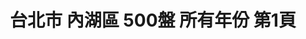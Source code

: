 ---
title: "台北市 內湖區 500盤 所有年份 第1頁"
description: "台北市 內湖區 500盤 所有年份 獲獎餐廳 第1頁"
keywords:
  - 美食競賽
  - 台灣美食
  - 美食精選
datePublished: "2025-06-30"
dateModified: "2025-07-07"
city: "台北市"
district: "內湖區"
award: "500盤"
year: "所有年份"
page: 1
count: 6

restaurants:
  - name: "喜相逢麵館"
    city: "台北市"
    district: "內湖區"
    address: "台北市內湖區東湖路106巷7弄3號"
    phone: ""
    geo: "25.068019368221286, 121.61493913890837"
    link: "台北市/內湖區/喜相逢麵館"
    google_map: "https://maps.app.goo.gl/kMmuPQzaZQ31yoKL9"
    footinder: "https://footinder.com.tw/%E5%8F%B0%E5%8C%97%E5%B8%82%E5%85%A7%E6%B9%96%E5%8D%80/9863/"
    award:
    - name: "500盤"
      year: "2024"
  - name: "三元花園韓式餐廳 瑞光店"
    city: "台北市"
    district: "內湖區"
    address: "台北市內湖區瑞光路188巷43號1F"
    phone: "0287523222"
    geo: "25.07397305919308, 121.57628864094568"
    link: "台北市/內湖區/三元花園韓式餐廳_瑞光店"
    google_map: "https://maps.app.goo.gl/hx9pNixaaB1s69sk9"
    footinder: "https://footinder.com.tw/%E5%8F%B0%E5%8C%97%E5%B8%82%E5%85%A7%E6%B9%96%E5%8D%80/9161/"
    award:
    - name: "500盤"
      year: "2024"
  - name: "三元花園韓式餐廳 潭美店"
    city: "台北市"
    district: "內湖區"
    address: "114台北市內湖區石潭路1號"
    phone: "0227927222"
    geo: "25.063162058088334, 121.58552608213225"
    link: "台北市/內湖區/三元花園韓式餐廳_潭美店"
    google_map: "https://maps.app.goo.gl/NpaxdZdseJGBwGTb9"
    footinder: "https://footinder.com.tw/%E5%8F%B0%E5%8C%97%E5%B8%82%E5%85%A7%E6%B9%96%E5%8D%80/42817/"
    award:
    - name: "500盤"
      year: "2024"
  - name: "DE LOIN 德朗火鍋 瑞光店"
    city: "台北市"
    district: "內湖區"
    address: "114台北市內湖區瑞光路210號"
    phone: "0227999111"
    geo: "25.075194452299755, 121.57622806051303"
    link: "台北市/內湖區/DE_LOIN_德朗火鍋_瑞光店"
    google_map: "https://maps.app.goo.gl/A9WMzPrq8LevvdSt9"
    footinder: "https://footinder.com.tw/%E5%8F%B0%E5%8C%97%E5%B8%82%E5%85%A7%E6%B9%96%E5%8D%80/42693/"
    award:
    - name: "500盤"
      year: "2024"
  - name: "DE LOIN 德朗火鍋 (行善店)"
    city: "台北市"
    district: "內湖區"
    address: "114台北市內湖區行善路385號"
    phone: "0287913939"
    geo: "25.06398215486331, 121.58578985974603"
    link: "台北市/內湖區/DE_LOIN_德朗火鍋__行善店_"
    google_map: "https://maps.app.goo.gl/k6iWaJWzhhrCsS6z5"
    footinder: "https://footinder.com.tw/%e5%8f%b0%e5%8c%97%e5%b8%82%e5%85%a7%e6%b9%96%e5%8d%80/42802/"
    award:
    - name: "500盤"
      year: "2024"
  - name: "Logy"
    city: "台北市"
    district: "內湖區"
    address: "台北市內湖區瑞光路258巷39號1F"
    phone: ""
    geo: "25.074903543245654, 121.57481528946546"
    link: "台北市/內湖區/Logy"
    google_map: "https://maps.app.goo.gl/beknCxr26CaGJ4sP6"
    footinder: "https://footinder.com.tw/%e5%8f%b0%e5%8c%97%e5%b8%82%e5%85%a7%e6%b9%96%e5%8d%80/13177/"
    award:
    - name: "500盤"
      year: "2024"
---